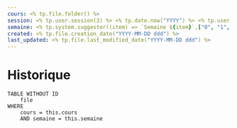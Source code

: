 ```yaml
---
cours: <% tp.file.folder() %>
session: <% tp.user.session(3) %> <% tp.date.now("YYYY") %> <% tp.user.templaterExternder().getParentFolder(tp) %>
semaine: <% tp.system.suggester((item) => `Semaine ${item}`,["0", "1", "2", "3", "4", "5", "6", "7", "8", "9", "10", "11", "12", "13", "14", "15", "16"]) %>
created: <% tp.file.creation_date("YYYY-MM-DD ddd") %>
last_updated: <% tp.file.last_modified_date("YYYY-MM-DD ddd") %>
---
```

# Historique
```dataview
TABLE WITHOUT ID
    file
WHERE 
	cours = this.cours
	AND semaine = this.semaine
```